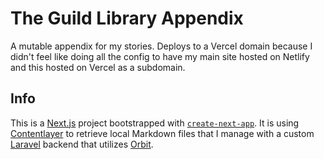 # The Guild Library Appendix

A mutable appendix for my stories. Deploys to a Vercel domain because I didn't feel like doing all the config to have my main site hosted on Netlify and this hosted on Vercel as a subdomain.

## Info

This is a [Next.js](https://nextjs.org/) project bootstrapped with [`create-next-app`](https://github.com/vercel/next.js/tree/canary/packages/create-next-app). It is using [Contentlayer](https://www.contentlayer.dev/) to retrieve local Markdown files that I manage with a custom [Laravel](https://laravel.com/) backend that utilizes [Orbit](https://github.com/ryangjchandler/orbit).
